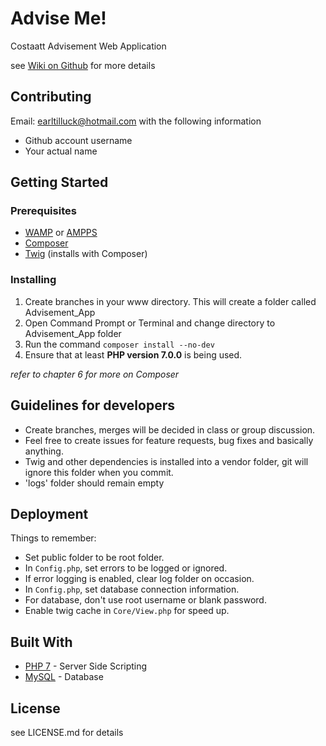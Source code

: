 # Advise Me! 

Costaatt Advisement Web Application

see [Wiki on Github](https://github.com/EarlTilluck/Advisement_App/wiki) for more details

## Contributing
Email: earltilluck@hotmail.com with the following information 

* Github account username 
* Your actual name 


## Getting Started

### Prerequisites

* [WAMP](http://www.wampserver.com/en/) or [AMPPS](https://www.ampps.com/)
* [Composer](https://getcomposer.org/)
* [Twig](https://twig.symfony.com/) (installs with Composer)

### Installing

1. Create branches in your www directory. This will create a folder called Advisement_App
2. Open Command Prompt or Terminal and change directory to Advisement_App folder
3. Run the command ```composer install --no-dev ```
4. Ensure that at least **PHP version 7.0.0** is being used.  

*refer to chapter 6 for more on Composer*

## Guidelines for developers

* Create branches, merges will be decided in class or group discussion.
* Feel free to create issues for feature requests, bug fixes and basically anything.
* Twig and other dependencies is installed into a vendor folder, git will ignore this folder when you commit.
* 'logs' folder should remain empty

## Deployment
Things to remember:

* Set public folder to be root folder.
* In ```Config.php```, set errors to be logged or ignored.
* If error logging is enabled, clear log folder on occasion.
* In ```Config.php```, set database connection information. 
* For database, don't use root username or blank password.
* Enable twig cache in ```Core/View.php``` for speed up.


## Built With

* [PHP 7](http://php.net/) - Server Side Scripting
* [MySQL](https://www.mysql.com/) - Database


## License
see LICENSE.md for details
